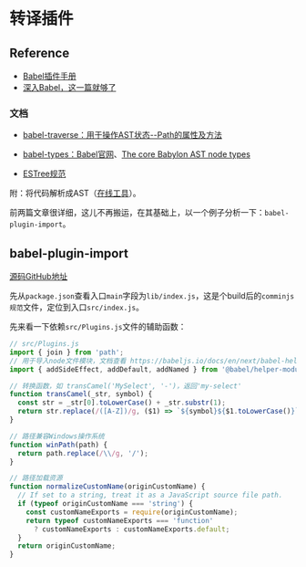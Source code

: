 # 转译插件

## Reference

- [Babel插件手册](https://github.com/jamiebuilds/babel-handbook/blob/master/translations/zh-Hans/plugin-handbook.md#toc-stages-of-babel)
- [深入Babel，这一篇就够了](https://juejin.im/post/5c21b584e51d4548ac6f6c99#heading-1)

### 文档

- [babel-traverse：用于操作AST状态--Path的属性及方法](https://github.com/babel/babel/tree/master/packages/babel-traverse/src/path)
- [babel-types：Babel官网](https://babeljs.io/docs/en/babel-types)、[The core Babylon AST node types](https://github.com/babel/babylon/blob/master/ast/spec.md)

- [ESTree规范](https://developer.mozilla.org/en-US/docs/Mozilla/Projects/SpiderMonkey/Parser_API)

附：将代码解析成AST（[在线工具](https://astexplorer.net/)）。

前两篇文章很详细，这儿不再搬运，在其基础上，以一个例子分析一下：`babel-plugin-import`。

## babel-plugin-import

[源码GitHub地址](https://github.com/ant-design/babel-plugin-import)

先从`package.json`查看入口`main`字段为`lib/index.js`，这是个build后的`comminjs规范`文件，定位到入口`src/index.js`。

先来看一下依赖`src/Plugins.js`文件的辅助函数：

```js
// src/Plugins.js
import { join } from 'path';
// 用于导入node文件模块，文档查看 https://babeljs.io/docs/en/next/babel-helper-module-imports.html
import { addSideEffect, addDefault, addNamed } from '@babel/helper-module-imports';

// 转换函数，如 transCamel('MySelect', '-')，返回'my-select'
function transCamel(_str, symbol) {
  const str = _str[0].toLowerCase() + _str.substr(1);
  return str.replace(/([A-Z])/g, ($1) => `${symbol}${$1.toLowerCase()}`);
}

// 路径兼容Windows操作系统
function winPath(path) {
  return path.replace(/\\/g, '/');
}

// 路径加载资源
function normalizeCustomName(originCustomName) {
  // If set to a string, treat it as a JavaScript source file path.
  if (typeof originCustomName === 'string') {
    const customNameExports = require(originCustomName);
    return typeof customNameExports === 'function'
      ? customNameExports : customNameExports.default;
  }
  return originCustomName;
}
```
